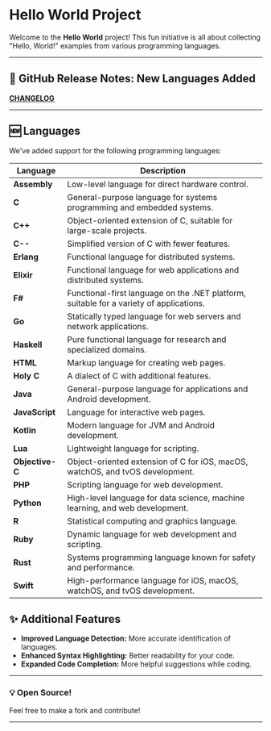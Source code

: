 # Hello World Project
Welcome to the **Hello World** project! This fun initiative is all about collecting "Hello, World!" examples from various programming languages.

---

## 🚀 GitHub Release Notes: New Languages Added

**[CHANGELOG](CHANGELOG.md)**

---

## 🆕 Languages

We've added support for the following programming languages:

| Language          | Description                                                   |
|-------------------|---------------------------------------------------------------|
| **Assembly**      | Low-level language for direct hardware control.               |
| **C**             | General-purpose language for systems programming and embedded systems. |
| **C++**           | Object-oriented extension of C, suitable for large-scale projects. |
| **C--**           | Simplified version of C with fewer features.                 |
| **Erlang**        | Functional language for distributed systems.                  |
| **Elixir**        | Functional language for web applications and distributed systems. |
| **F#**            | Functional-first language on the .NET platform, suitable for a variety of applications. |
| **Go**            | Statically typed language for web servers and network applications. |
| **Haskell**       | Pure functional language for research and specialized domains. |
| **HTML**          | Markup language for creating web pages.                      |
| **Holy C**        | A dialect of C with additional features.                     |
| **Java**          | General-purpose language for applications and Android development. |
| **JavaScript**    | Language for interactive web pages.                           |
| **Kotlin**        | Modern language for JVM and Android development.              |
| **Lua**           | Lightweight language for scripting.                           |
| **Objective-C**   | Object-oriented extension of C for iOS, macOS, watchOS, and tvOS development. |
| **PHP**           | Scripting language for web development.                       |
| **Python**        | High-level language for data science, machine learning, and web development. |
| **R**             | Statistical computing and graphics language.                  |
| **Ruby**          | Dynamic language for web development and scripting.           |
| **Rust**          | Systems programming language known for safety and performance. |
| **Swift**         | High-performance language for iOS, macOS, watchOS, and tvOS development. |

## ✨ Additional Features

- **Improved Language Detection:** More accurate identification of languages.
- **Enhanced Syntax Highlighting:** Better readability for your code.
- **Expanded Code Completion:** More helpful suggestions while coding.

---

### 💡 Open Source!
Feel free to make a fork and contribute!

---
